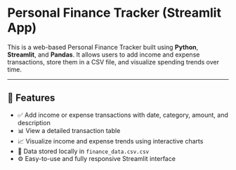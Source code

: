 #  Personal Finance Tracker (Streamlit App)

This is a web-based Personal Finance Tracker built using **Python**, **Streamlit**, and **Pandas**. It allows users to add income and expense transactions, store them in a CSV file, and visualize spending trends over time.

---

## 🚀 Features

- ✅ Add income or expense transactions with date, category, amount, and description
- 📊 View a detailed transaction table
- 📈 Visualize income and expense trends using interactive charts
- 💾 Data stored locally in `finance_data.csv.csv`
- ⚙️ Easy-to-use and fully responsive Streamlit interface


